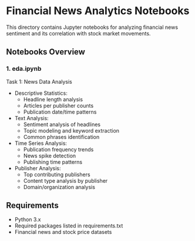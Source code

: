# Financial News Analytics Notebooks

This directory contains Jupyter notebooks for analyzing financial news sentiment and its correlation with stock market movements.

## Notebooks Overview

### 1. eda.ipynb
Task 1: News Data Analysis
- Descriptive Statistics:
  - Headline length analysis
  - Articles per publisher counts
  - Publication date/time patterns
- Text Analysis:
  - Sentiment analysis of headlines
  - Topic modeling and keyword extraction
  - Common phrases identification
- Time Series Analysis:
  - Publication frequency trends
  - News spike detection
  - Publishing time patterns
- Publisher Analysis:
  - Top contributing publishers
  - Content type analysis by publisher
  - Domain/organization analysis

## Requirements
- Python 3.x
- Required packages listed in requirements.txt
- Financial news and stock price datasets


